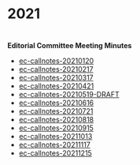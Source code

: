 # 2021
#
**Editorial Committee Meeting Minutes**

- [ec-callnotes-20210120](ec-callnotes-20210120.md)
- [ec-callnotes-20210217](ec-callnotes-20210217.md)
- [ec-callnotes-20210317](ec-callnotes-20210317.md)
- [ec-callnotes-20210421](ec-callnotes-20210421.md)
- [ec-callnotes-20210519-DRAFT](ec-callnotes-20210519-DRAFT.md)
- [ec-callnotes-20210616](ec-callnotes-20210616.md)
- [ec-callnotes-20210721](ec-callnotes-20210721.md)
- [ec-callnotes-20210818](ec-callnotes-20210818.md)
- [ec-callnotes-20210915](ec-callnotes-20210915.md)
- [ec-callnotes-20211013](ec-callnotes-20211013.md)
- [ec-callnotes-20211117](ec-callnotes-20211117.md)
- [ec-callnotes-20211215](ec-callnotes-20211215.md)

